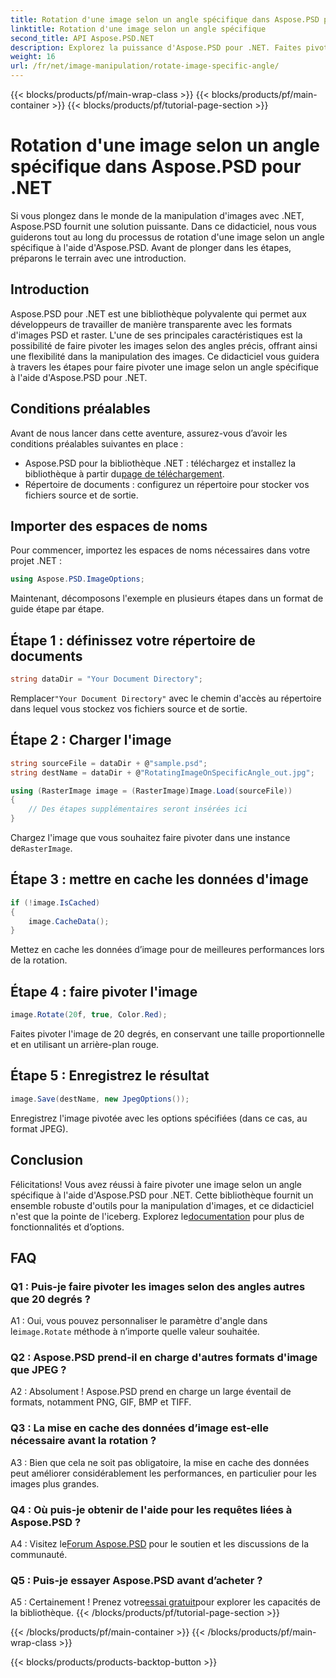 ```yaml
---
title: Rotation d'une image selon un angle spécifique dans Aspose.PSD pour .NET
linktitle: Rotation d'une image selon un angle spécifique
second_title: API Aspose.PSD.NET
description: Explorez la puissance d'Aspose.PSD pour .NET. Faites pivoter les images sans effort selon des angles spécifiques. Téléchargez la bibliothèque et commencez à manipuler les images de manière transparente.
weight: 16
url: /fr/net/image-manipulation/rotate-image-specific-angle/
---
```


{{< blocks/products/pf/main-wrap-class >}}
{{< blocks/products/pf/main-container >}}
{{< blocks/products/pf/tutorial-page-section >}}

# Rotation d'une image selon un angle spécifique dans Aspose.PSD pour .NET

Si vous plongez dans le monde de la manipulation d'images avec .NET, Aspose.PSD fournit une solution puissante. Dans ce didacticiel, nous vous guiderons tout au long du processus de rotation d'une image selon un angle spécifique à l'aide d'Aspose.PSD. Avant de plonger dans les étapes, préparons le terrain avec une introduction.

## Introduction

Aspose.PSD pour .NET est une bibliothèque polyvalente qui permet aux développeurs de travailler de manière transparente avec les formats d'images PSD et raster. L'une de ses principales caractéristiques est la possibilité de faire pivoter les images selon des angles précis, offrant ainsi une flexibilité dans la manipulation des images. Ce didacticiel vous guidera à travers les étapes pour faire pivoter une image selon un angle spécifique à l'aide d'Aspose.PSD pour .NET.

## Conditions préalables

Avant de nous lancer dans cette aventure, assurez-vous d’avoir les conditions préalables suivantes en place :

-  Aspose.PSD pour la bibliothèque .NET : téléchargez et installez la bibliothèque à partir du[page de téléchargement](https://releases.aspose.com/psd/net/).
- Répertoire de documents : configurez un répertoire pour stocker vos fichiers source et de sortie.

## Importer des espaces de noms

Pour commencer, importez les espaces de noms nécessaires dans votre projet .NET :

```csharp
using Aspose.PSD.ImageOptions;
```

Maintenant, décomposons l'exemple en plusieurs étapes dans un format de guide étape par étape.

## Étape 1 : définissez votre répertoire de documents

```csharp
string dataDir = "Your Document Directory";
```

 Remplacer`"Your Document Directory"` avec le chemin d'accès au répertoire dans lequel vous stockez vos fichiers source et de sortie.

## Étape 2 : Charger l'image

```csharp
string sourceFile = dataDir + @"sample.psd";
string destName = dataDir + @"RotatingImageOnSpecificAngle_out.jpg";

using (RasterImage image = (RasterImage)Image.Load(sourceFile))
{
    // Des étapes supplémentaires seront insérées ici
}
```

 Chargez l'image que vous souhaitez faire pivoter dans une instance de`RasterImage`.

## Étape 3 : mettre en cache les données d'image

```csharp
if (!image.IsCached)
{
    image.CacheData();
}
```

Mettez en cache les données d’image pour de meilleures performances lors de la rotation.

## Étape 4 : faire pivoter l'image

```csharp
image.Rotate(20f, true, Color.Red);
```

Faites pivoter l'image de 20 degrés, en conservant une taille proportionnelle et en utilisant un arrière-plan rouge.

## Étape 5 : Enregistrez le résultat

```csharp
image.Save(destName, new JpegOptions());
```

Enregistrez l'image pivotée avec les options spécifiées (dans ce cas, au format JPEG).

## Conclusion

 Félicitations! Vous avez réussi à faire pivoter une image selon un angle spécifique à l'aide d'Aspose.PSD pour .NET. Cette bibliothèque fournit un ensemble robuste d'outils pour la manipulation d'images, et ce didacticiel n'est que la pointe de l'iceberg. Explorez le[documentation](https://reference.aspose.com/psd/net/) pour plus de fonctionnalités et d’options.

## FAQ

### Q1 : Puis-je faire pivoter les images selon des angles autres que 20 degrés ?

 A1 : Oui, vous pouvez personnaliser le paramètre d'angle dans le`image.Rotate` méthode à n’importe quelle valeur souhaitée.

### Q2 : Aspose.PSD prend-il en charge d'autres formats d'image que JPEG ?

A2 : Absolument ! Aspose.PSD prend en charge un large éventail de formats, notamment PNG, GIF, BMP et TIFF.

### Q3 : La mise en cache des données d’image est-elle nécessaire avant la rotation ?

A3 : Bien que cela ne soit pas obligatoire, la mise en cache des données peut améliorer considérablement les performances, en particulier pour les images plus grandes.

### Q4 : Où puis-je obtenir de l'aide pour les requêtes liées à Aspose.PSD ?

 A4 : Visitez le[Forum Aspose.PSD](https://forum.aspose.com/c/psd/34) pour le soutien et les discussions de la communauté.

### Q5 : Puis-je essayer Aspose.PSD avant d’acheter ?

 A5 : Certainement ! Prenez votre[essai gratuit](https://releases.aspose.com/)pour explorer les capacités de la bibliothèque.
{{< /blocks/products/pf/tutorial-page-section >}}

{{< /blocks/products/pf/main-container >}}
{{< /blocks/products/pf/main-wrap-class >}}

{{< blocks/products/products-backtop-button >}}
